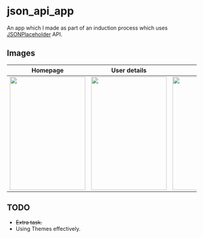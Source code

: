 # json_api_app

An app which I made as part of an induction process which uses [JSONPlaceholder](http://jsonplaceholder.typicode.com/) API.

## Images
| Homepage  | User details | Drawer  | Extra task|
| --- | --- |--- |----|
| <img src="https://imgur.com/VBAJf4R.png" width="200" height="300"/> |<img src="https://imgur.com/p5PBd4w.png" width="200" height="300"/>  |<img src="https://imgur.com/snbPgzF.png" width="200" height="300"/>| <img src="https://imgur.com/KEneCxk.png" width="200" height="300"/>|




## TODO
* ~~Extra task.~~
* Using Themes effectively.